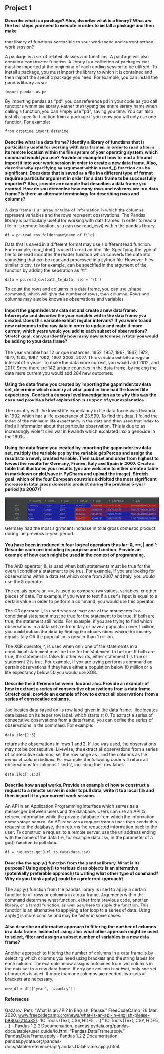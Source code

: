 ## Project 1

#### Describe what is a package? Also, describe what is a library? What are the two steps you need to execute in order to install a package and then make 
that library of functions accessible to your workspace and current python work session?

A package is a set of related classes and functions. A package will also contain a constructor function. A library is a collection of packages that must be imported at the 
beginning of each coding session to be utilized. To install a package, you must import the library to which it is contained and then import the specific package you need. 
For example, you can install the pandas library as so:
```
import pandas as pd
```
By importing pandas as "pd", you can reference pd in your code as you call functions within the library. Rather than typing the entire library name when calling a function,
you can simply use "pd", saving you time. You can also install a specific function from a package if you know you will only use one function. For example:
``` 
from datetime import datetime
```

#### Describe what is a data frame? Identify a library of functions that is particularly useful for working with data frames. In order to read a file in its remote location within the file system of your operating system, which command would you use? Provide an example of how to read a file and import it into your work session in order to create a new data frame. Also, describe why specifying an argument within a read_() function can be significant. Does data that is saved as a file in a different type of format require a particular argument in order for a data frame to be successfully imported? Also, provide an example that describes a data frame you created. How do you determine how many rows and columns are in a data frame? Is there an alternate terminology for describing rows and columns?

A data frame is an array or table of information in which the columns represent variables and the rows represent observations. The Pandas library is particularly useful for working with data frames. In order to read a file in its remote location, you can use read_csv() within 
the pandas library. 
```
df = pd.read_csv(foldername\name_of_file)
```
Data that is saved in a different format may use a different read function. For example, read_html() is used to read an html file. Specifying the type of file to be read 
indicates the reader function which converts the data into something that can be read and processed in a python file. However, files similar to csv, tsv for example, can
be specified in the argument of the function by adding the seperation as "\t". 
```
data = pd.read_csv(path_to_data, sep = '\t')
```
To count the rows and columns in a data frame, you can use .shape command, which will give the number of rows, then columns. Rows and columns may also be known as observations and variables.

#### Import the gapminder.tsv data set and create a new data frame. Interrogate and describe the year variable within the data frame you created. Does this variable exhibit regular intervals? If you were to add new outcomes to the raw data in order to update and make it more current, which years would you add to each subset of observations? Stretch goal: can you identify how many new outcomes in total you would be adding to your data frame?

The year variable has 12 unique instances: 1952, 1957, 1962, 1967, 1972, 1977, 1982, 1987, 1992, 1997, 2002, 2007. This variable exhibits a regular interval of 5 years. To make the data more current, you would add 2012, and 2017. Since there are 142 unique countries in the data frame, by making the data more current you would add 284 new outcomes. 

#### Using the data frame you created by importing the gapminder.tsv data set, determine which country at what point in time had the lowest life expectancy. Conduct a cursory level investigation as to why this was the case and provide a brief explanation in support of your explanation.

The country with the lowest life expectancy in the data frame was Rwanda in 1992, which had a life expectancy of 23.599. To find this data, I found the index of the minimum life expectancy in the data and then used that index to find all information about that particular observation. This is due to an increasingly violent civil war in Rwanda which escalated into a genocide in the 1990s. 

#### Using the data frame you created by importing the gapminder.tsv data set, multiply the variable pop by the variable gdpPercap and assign the results to a newly created variable. Then subset and order from highest to lowest the results for Germany, France, Italy and Spain in 2007. Create a table that illustrates your results (you are welcome to either create a table in markdown or plot/save in PyCharm and upload the image). Stretch goal: which of the four European countries exhibited the most significant increase in total gross domestic product during the previous 5-year period (to 2007)?

![](p1_df.png)

Germany had the most significant increase in total gross domestic product during the previous 5-year period. 

#### You have been introduced to four logical operators thus far: &, ==, | and ^. Describe each one including its purpose and function. Provide an example of how each might be used in the context of programming.

The AND operator, &, is used when both statements must be true for the overall conditional statement to be true. For example, if you are looking for observations within a data set which come from 2007 and Italy, you would use the & operator. 

The equals operator, ==, is used to compare two values, variables, or other pieces of data. For example, if you want to test if a user's input is equal to a certain value in order to perform a command, you would use this operator.

The OR operator, |, is used when at least one of the statements in a conditional statement must be true for the statement to be true. If both are true, the statement still holds. For example, if you are trying to find which observations in a data set are from Italy or have a population over 1 million, you could subset the data by finding the observations where the country equals Italy OR the population is greater than 1 million. 

The XOR operator, ^, is used when only one of the statements in a conditional statement must be true for the statement to be true. If both are true, the statement is false. In other words, either statement 1 is true or statement 2 is true. For example, if you are trying perform a command on certain observations if they have either a population below 10 million or a life expectancy below 50 you would use XOR.

#### Describe the difference between .loc and .iloc. Provide an example of how to extract a series of consecutive observations from a data frame. Stretch goal: provide an example of how to extract all observations from a series of consecutive columns.

.loc locates data based on its row label given in the data frame. .iloc locates data based on its iteger row label, which starts at 0. To extract a series of consecutive observations from a data frame, you can define the series of observations in the command. For example:
```
data.iloc[1:3]
```
returns the observations in rows 1 and 2. If .loc was used, the observations may not be consecutive. Likewise, the extract all observations from a series of consecutive columns, set the row range as : and the columns as the series of column indices. For example, the following code will return all observations for columns 1 and 2, including their row labels.
```
data.iloc[:,1:3]
```

#### Describe how an api works. Provide an example of how to construct a request to a remote server in order to pull data, write it to a local file and then import it to your current work session.

An API in an Application Programming Interface which serves as a messenger between users and the database. Users can use an API to retrieve information while the private database from which the information comes stays secure. An API receives a request from a user, then sends this request to the database, then returns the requested information back to the user. To construct a request to a remote server, use the url address ending with the name of the data file, for example data.csv, in the parameter of a get() function to pull data.  
```
df = requests.get(url_to_data\data.csv)
```

#### Describe the apply() function from the pandas library. What is its purpose? Using apply() to various class objects is an alternative (potentially preferable approach) to writing what other type of command? Why do you think apply() could be a preferred approach?

The apply() function from the pandas library is used to apply a certain function to all rows or columns in a data frame. Arguments within the command determine what function, either from previous code, another library, or a lamda function, as well as where to apply the function. This function is an alternative to applying a for loop to a series of data. Using apply() is more concise and may be faster in some cases. 

#### Also describe an alternative approach to filtering the number of columns in a data frame. Instead of using .iloc, what other approach might be used to select, filter and assign a subset number of variables to a new data frame?

Another approach to filtering the number of columns in a data frame is by selecting which columns you need using brackets and the string labels for each column. The example below assigns outcomes from two columns in the data set to a new data frame. If only one column is subset, only one set of brackets is used. If more than one columns are needed, two sets of brackets are necessary.
```
new_df = df[['year', 'country']]
```

#### References

Gazarov, Petr. “What Is an API? In English, Please.” FreeCodeCamp, 26 Mar. 2020, www.freecodecamp.org/news/what-is-an-api-in-english-please-b880a3214a82/. 
“IO Tools (Text, CSV, HDF5, ...).” IO Tools (Text, CSV, HDF5, ...) - Pandas 1.2.2 Documentation, pandas.pydata.org/pandas-docs/stable/user_guide/io.html. 
“Pandas.DataFrame.apply.” Pandas.DataFrame.apply - Pandas 1.2.2 Documentation, pandas.pydata.org/pandas-docs/stable/reference/api/pandas.DataFrame.apply.html. 
